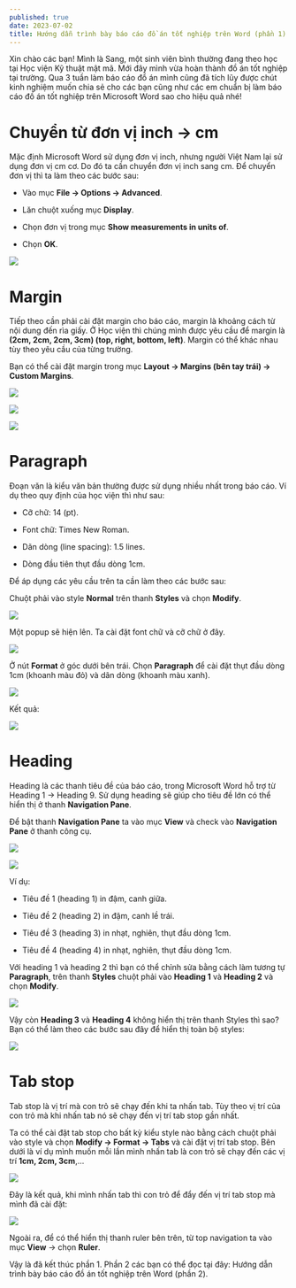 ```yaml
---
published: true
date: 2023-07-02
title: Hướng dẫn trình bày báo cáo đồ án tốt nghiệp trên Word (phần 1)
---
```

Xin chào các bạn! Mình là Sang, một sinh viên bình thường đang theo học tại Học viện Kỹ thuật mật mã. Mới đây mình vừa hoàn thành đồ án tốt nghiệp tại trường. Qua 3 tuần làm báo cáo đồ án mình cũng đã tích lũy được chút kinh nghiệm muốn chia sẻ cho các bạn cũng như các em chuẩn bị làm báo cáo đồ án tốt nghiệp trên Microsoft Word sao cho hiệu quả nhé!

# Chuyển từ đơn vị inch -> cm

Mặc định Microsoft Word sử dụng đơn vị inch, nhưng người Việt Nam lại sử dụng đơn vị cm cơ. Do đó ta cần chuyển đơn vị inch sang cm. Để chuyển đơn vị thì ta làm theo các bước sau:

*   Vào mục **File -> Options -> Advanced**.
    
*   Lăn chuột xuống mục **Display**.
    
*   Chọn đơn vị trong mục **Show measurements in units of**.
    
*   Chọn **OK**.
    

![](https://ngosangns.com/wp-content/uploads/2023/07/image-1.png)

# Margin

Tiếp theo cần phải cài đặt margin cho báo cáo, margin là khoảng cách từ nội dung đến rìa giấy. Ở Học viện thì chúng mình được yêu cầu để margin là **(2cm, 2cm, 2cm, 3cm) (top, right, bottom, left)**. Margin có thể khác nhau tùy theo yêu cầu của từng trường.

Bạn có thể cài đặt margin trong mục **Layout -> Margins (bên tay trái) -> Custom Margins**.

![](https://ngosangns.com/wp-content/uploads/2023/07/image.png)

![](https://ngosangns.com/wp-content/uploads/2023/07/image-2.png)

![](https://ngosangns.com/wp-content/uploads/2023/07/image-3.png)

# Paragraph

Đoạn văn là kiểu văn bản thường được sử dụng nhiều nhất trong báo cáo. Ví dụ theo quy định của học viện thì như sau:

*   Cỡ chữ: 14 (pt).
    
*   Font chữ: Times New Roman.
    
*   Dãn dòng (line spacing): 1.5 lines.
    
*   Dòng đầu tiên thụt đầu dòng 1cm.
    

Để áp dụng các yêu cầu trên ta cần làm theo các bước sau:

Chuột phải vào style **Normal** trên thanh **Styles** và chọn **Modify**.

![](https://ngosangns.com/wp-content/uploads/2023/07/image-4.png)

Một popup sẽ hiện lên. Ta cài đặt font chữ và cỡ chữ ở đây.

![](https://ngosangns.com/wp-content/uploads/2023/07/image-5.png)

Ở nút **Format** ở góc dưới bên trái. Chọn **Paragraph** để cài đặt thụt đầu dòng 1cm (khoanh màu đỏ) và dãn dòng (khoanh màu xanh).

![](https://ngosangns.com/wp-content/uploads/2023/07/image-6.png)

Kết quả:

![](https://ngosangns.com/wp-content/uploads/2023/07/image-9.png)

# Heading

Heading là các thanh tiêu đề của báo cáo, trong Microsoft Word hỗ trợ từ Heading 1 -> Heading 9. Sử dụng heading sẽ giúp cho tiêu đề lớn có thể hiển thị ở thanh **Navigation Pane**.

Để bật thanh **Navigation Pane** ta vào mục **View** và check vào **Navigation Pane** ở thanh công cụ.

![](https://ngosangns.com/wp-content/uploads/2023/07/image-8.png)

![](https://ngosangns.com/wp-content/uploads/2023/07/image-7.png)

Ví dụ:

*   Tiêu đề 1 (heading 1) in đậm, canh giữa.
    
*   Tiêu đề 2 (heading 2) in đậm, canh lề trái.
    
*   Tiêu đề 3 (heading 3) in nhạt, nghiên, thụt đầu dòng 1cm.
    
*   Tiêu đề 4 (heading 4) in nhạt, nghiên, thụt đầu dòng 1cm.
    

Với heading 1 và heading 2 thì bạn có thể chỉnh sửa bằng cách làm tương tự **Paragraph**, trên thanh **Styles** chuột phải vào **Heading 1** và **Heading 2** và chọn **Modify**.

![](https://ngosangns.com/wp-content/uploads/2023/07/image-10.png)

Vậy còn **Heading 3** và **Heading 4** không hiển thị trên thanh Styles thì sao? Bạn có thể làm theo các bước sau đây để hiển thị toàn bộ styles:

![](https://ngosangns.com/wp-content/uploads/2023/07/image-11-1024x724.png)

# Tab stop

Tab stop là vị trí mà con trỏ sẽ chạy đến khi ta nhấn tab. Tùy theo vị trí của con trỏ mà khi nhấn tab nó sẽ chạy đến vị trí tab stop gần nhất.

Ta có thể cài đặt tab stop cho bất kỳ kiểu style nào bằng cách chuột phải vào style và chọn **Modify -> Format -> Tabs** và cài đặt vị trí tab stop. Bên dưới là ví dụ mình muốn mỗi lần mình nhấn tab là con trỏ sẽ chạy đến các vị trí **1cm, 2cm, 3cm**,…

![](https://ngosangns.com/wp-content/uploads/2023/07/image-12.png)

Đây là kết quả, khi mình nhấn tab thì con trỏ để đẩy đến vị trí tab stop mà mình đã cài đặt:

![](https://ngosangns.com/wp-content/uploads/2023/07/image-13.png)

Ngoài ra, để có thể hiển thị thanh ruler bên trên, từ top navigation ta vào mục **View** -> chọn **Ruler**.

Vậy là đã kết thúc phần 1. Phần 2 các bạn có thể đọc tại đây: Hướng dẫn trình bày báo cáo đồ án tốt nghiệp trên Word (phần 2).